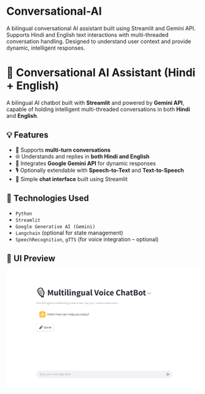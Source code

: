 # Conversational-AI
A bilingual conversational AI assistant built using Streamlit and Gemini API. Supports Hindi and English text interactions with multi-threaded conversation handling. Designed to understand user context and provide dynamic, intelligent responses.
# 🧠 Conversational AI Assistant (Hindi + English)

A bilingual AI chatbot built with **Streamlit** and powered by **Gemini API**, capable of holding intelligent multi-threaded conversations in both **Hindi** and **English**.

## 💡 Features

- 🔄 Supports **multi-turn conversations**
- 🌐 Understands and replies in **both Hindi and English**
- 🧠 Integrates **Google Gemini API** for dynamic responses
- 🎙️ Optionally extendable with **Speech-to-Text** and **Text-to-Speech**
- 💬 Simple **chat interface** built using Streamlit

## 🚀 Technologies Used

- `Python`
- `Streamlit`
- `Google Generative AI (Gemini)`
- `Langchain` (optional for state management)
- `SpeechRecognition`, `gTTS` (for voice integration – optional)

## 📸 UI Preview

![UI Preview](image.jpeg) <!-- Add screenshot after UI is done -->

 
